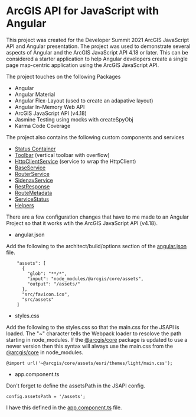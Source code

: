 # ArcGIS API for JavaScript with Angular

This project was created for the Developer Summit 2021 ArcGIS JavaScript API and Angular presentation. The project was used to demonstrate several aspects of Angular and the ArcGIS JavaScript API 4.18 or later. This can be considered a starter application to help Angular developers create a single page map-centric application using the ArcGIS JavaScript API.

The project touches on the following Packages

- Angular
- Angular Material
- Angular Flex-Layout (used to create an adapative layout)
- Angular In-Memory Web API
- ArcGIS JavaScript API (v4.18)
- Jasmine Testing using mocks with createSpyObj
- Karma Code Coverage

The project also contains the following custom components and services

- [Status Container](src/app/shared/components)
- [Toolbar](src/app/shared/components) (vertical toolbar with overflow)
- [HttpClientService](src/app/shared/services) (service to wrap the HttpClient)
- [BaseService](src/app/shared/services)
- [RouterService](src/app/shared/services)
- [SidenavService](src/app/shared/services)
- [RestResponse](src/app/shared/models)
- [RouteMetadata](src/app/shared/models)
- [ServiceStatus](src/app/shared/models)
- [Helpers](src/app/shared/helpers)

There are a few configuration changes that have to me made to an Angular Project so that it works wtih the ArcGIS JavaScript API (v4.18).

- angular.json

Add the following to the architect/build/options section of the [angular.json](https://github.com/epaitz/jsapi-angular-ds2021/blob/f99bb2d7268a5ea8b47217cc412e9f49b80b585d/angular.json#L25-L33) file.

```
    "assets": [
      {
        "glob": "**/*",
        "input": "node_modules/@arcgis/core/assets",
        "output": "/assets/"
      },
      "src/favicon.ico",
      "src/assets"
    ]
```

- styles.css

Add the following to the styles.css so that the main.css for the JSAPI is loaded. The "~" character tells the Webpack loader to resolove the path starting in node_modules. If the [@arcgis/core](https://www.npmjs.com/package/@arcgis/core) package is updated to use a newer version then this syntax will always use the main.css from the [@arcgis/core](https://www.npmjs.com/package/@arcgis/core) in node_modules. 

```
@import url('~@arcgis/core/assets/esri/themes/light/main.css'); 
```

- app.component.ts

Don't forget to define the assetsPath in the JSAPI config.

```
config.assetsPath = '/assets';
```

I have this defined in the [app.component.ts](https://github.com/epaitz/jsapi-angular-ds2021/blob/f4ce1fe65c16acf17c52edb11102680d5ecfade1/src/app/app.component.ts#L11) file.


